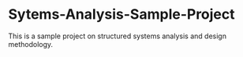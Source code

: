 # Sytems-Analysis-Sample-Project
This is a sample project on structured systems analysis and design methodology.
